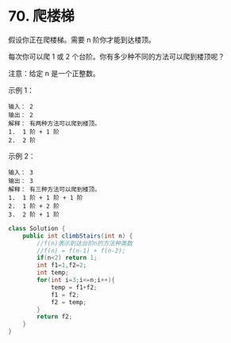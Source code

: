 # 70. 爬楼梯

假设你正在爬楼梯。需要 n 阶你才能到达楼顶。

每次你可以爬 1 或 2 个台阶。你有多少种不同的方法可以爬到楼顶呢？

注意：给定 n 是一个正整数。

示例 1：

	输入： 2
	输出： 2
	解释： 有两种方法可以爬到楼顶。
	1.  1 阶 + 1 阶
	2.  2 阶
示例 2：
	
	输入： 3
	输出： 3
	解释： 有三种方法可以爬到楼顶。
	1.  1 阶 + 1 阶 + 1 阶
	2.  1 阶 + 2 阶
	3.  2 阶 + 1 阶

```java
class Solution {
    public int climbStairs(int n) {
        //f(n)表示到达台阶n的方法种类数
        //f(n) = f(n-1) + f(n-2);
        if(n<2) return 1;
        int f1=1,f2=2;
        int temp;
        for(int i=3;i<=n;i++){
            temp = f1+f2;
            f1 = f2;
            f2 = temp;
        }
        return f2;
    }
}
```
